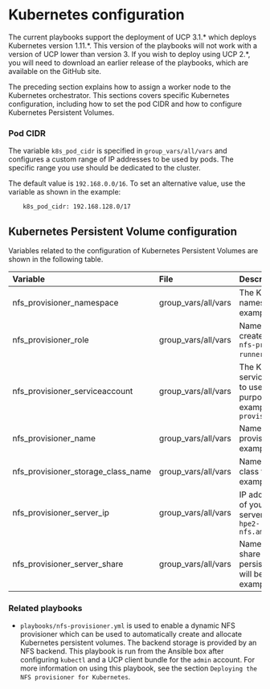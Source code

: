 # Kubernetes configuration

The current playbooks support the deployment of UCP 3.1.\* which deploys Kubernetes version 1.11.\*. This version of the playbooks will not work with a version of UCP lower than version 3. If you wish to deploy using UCP 2.\*, you will need to download an earlier release of the playbooks, which are available on the GitHub site.

The preceding section explains how to assign a worker node to the Kubernetes orchestrator. This sections covers specific Kubernetes configuration, including how to set the pod CIDR and how to configure Kubernetes Persistent Volumes.

### Pod CIDR

The variable `k8s_pod_cidr` is specified in `group_vars/all/vars` and configures a custom range of IP addresses to be used by pods. The specific range you use should be dedicated to the cluster.

The default value is `192.168.0.0/16`. To set an alternative value, use the variable as shown in the example:

```
    k8s_pod_cidr: 192.168.128.0/17
```

## Kubernetes Persistent Volume configuration

Variables related to the configuration of Kubernetes Persistent Volumes are shown in the following table.

|Variable|File|Description|
|:-------|:---|:----------|
|nfs_provisioner_namespace|group_vars/all/vars|The Kubernetes namespace, for example, `nfsstorage`|
|nfs_provisioner_role|group_vars/all/vars|Name of the role to create, for example, `nfs-provisioner-runner`.|
|nfs_provisioner_serviceaccount|group_vars/all/vars|The Kubernetes service account name to use for RBAC purposes, for example, `nfs-provisioner`|
|nfs_provisioner_name|group_vars/all/vars|Name of the provisioner, for example, `hpe.com/nfs`|
|nfs_provisioner_storage_class_name|group_vars/all/vars|Name of the storage class to create, for example, `nfs`|
|nfs_provisioner_server_ip|group_vars/all/vars|IP address (or FQDN) of your external NFS server, for example, `hpe2-nfs.am2.cloudra.local`|
|nfs_provisioner_server_share|group_vars/all/vars|Name of the NFS share where all the persistent volume data will be stored, for example, `/k8s`|

### Related playbooks

-   `playbooks/nfs-provisioner.yml` is used to enable a dynamic NFS provisioner which can be used to automatically create and allocate Kubernetes persistent volumes. The backend storage is provided by an NFS backend. This playbook is run from the Ansible box after configuring `kubectl` and a UCP client bundle for the `admin` account. For more information on using this playbook, see the section `Deploying the NFS provisioner for Kubernetes`.
